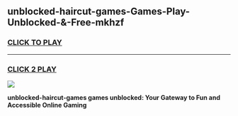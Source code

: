 
## unblocked-haircut-games-Games-Play-Unblocked-&-Free-mkhzf
<h3>
<a href="https://premium76.site?title=unblocked-haircut-games&ref=24A">CLICK TO PLAY</a></h3>
<hr>

<h3>
<a href="https://premium76.site?title=unblocked-haircut-games&ref=24A">CLICK 2 PLAY</a>
  
</h3>

<a href="https://premium76.site?title=unblocked-haircut-games&ref=24A"><img src="https://clearcache.store/games.png"></a>


**unblocked-haircut-games games unblocked: Your Gateway to Fun and Accessible Online Gaming**
